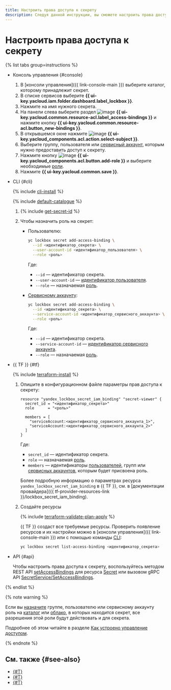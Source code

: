 ```yaml
---
title: Настроить права доступа к секрету
description: Следуя данной инструкции, вы сможете настроить права доступа к секрету.
---
```


# Настроить права доступа к секрету

{% list tabs group=instructions %}

- Консоль управления {#console}

  1. В [консоли управления]({{ link-console-main }}) выберите каталог, которому принадлежит секрет.
  1. В списке сервисов выберите **{{ ui-key.yacloud.iam.folder.dashboard.label_lockbox }}**.
  1. Нажмите на имя нужного секрета.
  1. На панели слева выберите раздел ![image](../../_assets/console-icons/persons.svg) **{{ ui-key.yacloud.common.resource-acl.label_access-bindings }}** и нажмите кнопку **{{ ui-key.yacloud.common.resource-acl.button_new-bindings }}**.
  1. В открывшемся окне нажмите ![image](../../_assets/console-icons/plus.svg) **{{ ui-key.yacloud_components.acl.action.select-subject }}**.
  1. Выберите группу, пользователя или [сервисный аккаунт](../../iam/concepts/users/service-accounts.md), которым нужно предоставить доступ к секрету.
  1. Нажмите кнопку ![image](../../_assets/console-icons/plus.svg) **{{ ui-key.yacloud_components.acl.button.add-role }}** и выберите необходимые [роли](../security/index.md#roles-list).
  1. Нажмите **{{ ui-key.yacloud.common.save }}**.

- CLI {#cli}

  {% include [cli-install](../../_includes/cli-install.md) %}

  {% include [default-catalogue](../../_includes/default-catalogue.md) %}

  1. {% include [get-secret-id](../../_includes/lockbox/get-secret-id.md) %}

  1. Чтобы назначить роль на секрет:

      * Пользователю:

        ```bash
        yc lockbox secret add-access-binding \
          --id <идентификатор_секрета> \
          --user-account-id <идентификатор_пользователя> \
          --role <роль>
        ```

        Где:
        * `--id` — идентификатор секрета.
        * `--user-account-id` — [идентификатор пользователя](../../iam/operations/users/get.md).
        * `--role` — назначаемая [роль](../security/index.md#roles-list).

      * [Сервисному аккаунту](../../iam/concepts/users/service-accounts.md):

        ```bash
        yc lockbox secret add-access-binding \
          --id <идентификатор_секрета> \
          --service-account-id <идентификатор_сервисного_аккаунта> \
          --role <роль>
        ```

        Где:
        * `--id` — идентификатор секрета.
        * `--service-account-id` — [идентификатор сервисного аккаунта](../../iam/operations/sa/get-id.md).
        * `--role` — назначаемая [роль](../security/index.md#roles-list).

- {{ TF }} {#tf}

  {% include [terraform-install](../../_includes/terraform-install.md) %}

  1. Опишите в конфигурационном файле параметры прав доступа к секрету:

      ```hcl
      resource "yandex_lockbox_secret_iam_binding" "secret-viewer" {
        secret_id = "<идентификатор_секрета>"
        role      = "<роль>"

        members = [
          "serviceAccount:<идентификатор_сервисного_аккаунта_1>",
          "serviceAccount:<идентификатор_сервисного_аккаунта_2>"
        ]
      }
      ```

      Где:

      * `secret_id` — идентификатор секрета.
      * `role` — назначаемая [роль](../security/index.md#roles-list).
      * `members` — идентификаторы [пользователей](../../iam/operations/users/get), групп или [сервисных аккаунтов](../../iam/operations/sa/get-id.md), которым будет присвоена роль.

      Более подробную информацию о параметрах ресурса `yandex_lockbox_secret_iam_binding` в {{ TF }}, см. в [документации провайдера]({{ tf-provider-resources-link }}/lockbox_secret_iam_binding).

  1. Создайте ресурсы

      {% include [terraform-validate-plan-apply](../../_tutorials/_tutorials_includes/terraform-validate-plan-apply.md) %}
      
      {{ TF }} создаст все требуемые ресурсы. Проверить появление ресурсов и их настройки можно в [консоли управления]({{ link-console-main }}) или с помощью команды [CLI](../../cli/quickstart.md):

      ```bash
      yc lockbox secret list-access-binding <идентификатор_секрета>
      ```

- API {#api}

  Чтобы настроить права доступа к секрету, воспользуйтесь методом REST API [setAccessBindings](../api-ref/Secret/setAccessBindings.md) для ресурса [Secret](../api-ref/Secret/index.md) или вызовом gRPC API [SecretService/SetAccessBindings](../api-ref/grpc/secret_service.md#SetAccessBindings).

{% endlist %}

{% note warning %}

Если вы [назначите](../../iam/operations/roles/grant.md) группе, пользователю или сервисному аккаунту роль на [каталог](../../resource-manager/concepts/resources-hierarchy.md#folder) или [облако](../../resource-manager/concepts/resources-hierarchy.md#cloud), в которых находится секрет, все разрешения этой роли будут действовать и для секрета.

Подробнее об этом читайте в разделе [Как устроено управление доступом](../../iam/concepts/access-control/#inheritance).

{% endnote %}

## См. также {#see-also}

* [{#T}](../concepts/secret.md)
* [{#T}](../../iam/concepts/access-control/index.md)
* [{#T}](../security/index.md)
